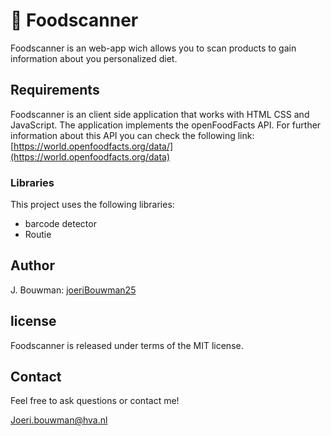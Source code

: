 # 🍒 Foodscanner

Foodscanner is an web-app wich allows you to scan products to gain information about you personalized diet.


## Requirements
Foodscanner is an client side application that works with HTML CSS and JavaScript. The application implements the openFoodFacts API. For further information about this API you can check the following link: [https://world.openfoodfacts.org/data/](https://world.openfoodfacts.org/data)

### Libraries
This project uses the following libraries:

* barcode detector
* Routie

## Author

J. Bouwman: [joeriBouwman25](https://github.com/joeriBouwman25)


## license
Foodscanner is released under terms of the MIT license.

## Contact

Feel free to ask questions or contact me!

Joeri.bouwman@hva.nl
